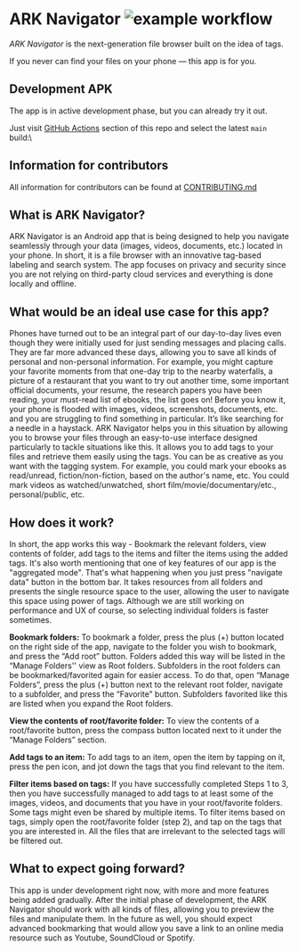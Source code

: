 **ARK Navigator** ![example workflow](https://github.com/kirillt/ark-navigator/actions/workflows/build.yml/badge.svg)
=================

_ARK Navigator_ is the next-generation file browser built on the idea of tags.

If you never can find your files on your phone — this app is for you.

Development APK
---------------
The app is in active development phase, but you can already try it out.

Just visit [GitHub Actions](https://github.com/ARK-Builders/ARK-Navigator/actions) section of this repo and select the latest `main` build:\


Information for contributors
----------------------------

All information for contributors can be found at [CONTRIBUTING.md](https://github.com/ARK-Builders/ARK-Navigator/blob/main/CONTRIBUTING.md)


What is ARK Navigator?
----------------------

ARK Navigator is an Android app that is being designed to help you navigate seamlessly through your data (images, videos, documents, etc.) located in your phone. In short, it is a file browser with an innovative tag-based labeling and search system. The app focuses on privacy and security since you are not relying on third-party cloud services and everything is done locally and offline.


What would be an ideal use case for this app?
---------------------------------------------

Phones have turned out to be an integral part of our day-to-day lives even though they were initially used for just sending messages and placing calls. They are far more advanced these days, allowing you to save all kinds of personal and non-personal information. For example, you might capture your favorite moments from that one-day trip to the nearby waterfalls, a picture of a restaurant that you want to try out another time, some important official documents, your resume, the research papers you have been reading, your must-read list of ebooks, the list goes on! Before you know it, your phone is flooded with images, videos, screenshots, documents, etc. and you are struggling to find something in particular. It’s like searching for a needle in a haystack. 
ARK Navigator helps you in this situation by allowing you to browse your files through an easy-to-use interface designed particularly to tackle situations like this. It allows you to add tags to your files and retrieve them easily using the tags.
You can be as creative as you want with the tagging system. For example, you could mark your ebooks as read/unread, fiction/non-fiction, based on the author's name, etc. You could mark videos as watched/unwatched, short film/movie/documentary/etc., personal/public, etc.


How does it work?
-----------------

In short, the app works this way - Bookmark the relevant folders, view contents of folder, add tags to the items and filter the items using the added tags.
It's also worth mentioning that one of key features of our app is the "aggregated mode". That's what happening when you just press "navigate data" button in the bottom bar. It takes resources from all folders and presents the single resource space to the user, allowing the user to navigate this space using power of tags. Although we are still working on performance and UX of course, so selecting individual folders is faster sometimes.


**Bookmark folders:** To bookmark a folder, press the plus (+) button located on the right side of the app, navigate to the folder you wish to bookmark, and press the “Add root” button. Folders added this way will be listed in the “Manage Folders'' view as Root folders. Subfolders in the root folders can be bookmarked/favorited again for easier access. To do that, open “Manage Folders”, press the plus (+) button next to the relevant root folder, navigate to a subfolder, and press the “Favorite” button. Subfolders favorited like this are listed when you expand the Root folders.

**View the contents of root/favorite folder:** To view the contents of a root/favorite button, press the compass button located next to it under the “Manage Folders” section.

**Add tags to an item:** To add tags to an item, open the item by tapping on it, press the pen icon, and jot down the tags that you find relevant to the item.

**Filter items based on tags:** If you have successfully completed Steps 1 to 3, then you have successfully managed to add tags to at least some of the images, videos, and documents that you have in your root/favorite folders. Some tags might even be shared by multiple items. To filter items based on tags, simply open the root/favorite folder (step 2), and tap on the tags that you are interested in. All the files that are irrelevant to the selected tags will be filtered out.


What to expect going forward?
-----------------------------

This app is under development right now, with more and more features being added gradually. After the initial phase of development, the ARK Navigator should work with all kinds of files, allowing you to preview the files and manipulate them. In the future as well, you should expect advanced bookmarking that would allow you save a link to an online media resource such as Youtube, SoundCloud or Spotify. 
